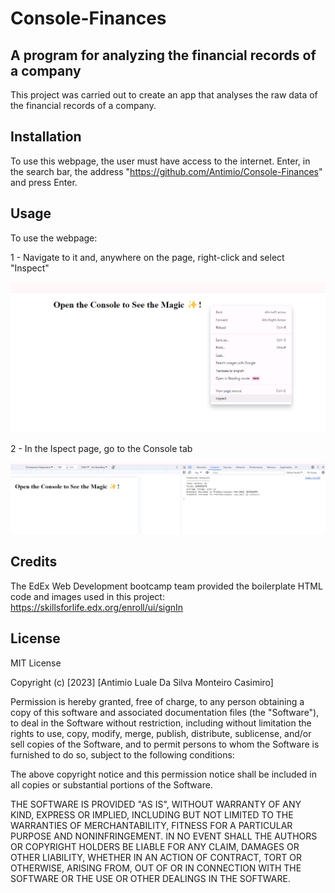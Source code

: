 # Console-Finances

## A program for analyzing the financial records of a company

This project was carried out to create an app that analyses the raw data of the financial records of a company.


## Installation

To use this webpage, the user must have access to the internet. Enter, in the search bar, the address "https://github.com/Antimio/Console-Finances" and press Enter.

## Usage

To use the webpage:

1 - Navigate to it and, anywhere on the page, right-click and select "Inspect"

![alt text](/images/Inspect.png)

2 - In the Ispect page, go to the Console tab

![alt text](/images/Console.png)


## Credits

The EdEx Web Development bootcamp team provided the boilerplate HTML code and images used in this project: https://skillsforlife.edx.org/enroll/ui/signIn

## License

MIT License

Copyright (c) [2023] [Antimio Luale Da Silva Monteiro Casimiro]

Permission is hereby granted, free of charge, to any person obtaining a copy
of this software and associated documentation files (the "Software"), to deal
in the Software without restriction, including without limitation the rights
to use, copy, modify, merge, publish, distribute, sublicense, and/or sell
copies of the Software, and to permit persons to whom the Software is
furnished to do so, subject to the following conditions:

The above copyright notice and this permission notice shall be included in all
copies or substantial portions of the Software.

THE SOFTWARE IS PROVIDED "AS IS", WITHOUT WARRANTY OF ANY KIND, EXPRESS OR
IMPLIED, INCLUDING BUT NOT LIMITED TO THE WARRANTIES OF MERCHANTABILITY,
FITNESS FOR A PARTICULAR PURPOSE AND NONINFRINGEMENT. IN NO EVENT SHALL THE
AUTHORS OR COPYRIGHT HOLDERS BE LIABLE FOR ANY CLAIM, DAMAGES OR OTHER
LIABILITY, WHETHER IN AN ACTION OF CONTRACT, TORT OR OTHERWISE, ARISING FROM,
OUT OF OR IN CONNECTION WITH THE SOFTWARE OR THE USE OR OTHER DEALINGS IN THE
SOFTWARE.